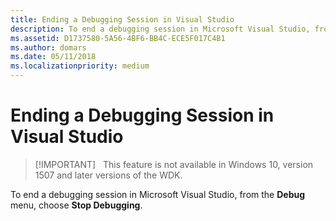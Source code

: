 ```yaml
---
title: Ending a Debugging Session in Visual Studio
description: To end a debugging session in Microsoft Visual Studio, from the Debug menu, choose Stop Debugging.
ms.assetid: D1737580-5A56-4BF6-BB4C-ECE5F017C4B1
ms.author: domars
ms.date: 05/11/2018
ms.localizationpriority: medium
---
```


# Ending a Debugging Session in Visual Studio


> [!IMPORTANT]  
> This feature is not available in Windows 10, version 1507 and later versions of the WDK.
>

To end a debugging session in Microsoft Visual Studio, from the **Debug** menu, choose **Stop Debugging**.

 

 





